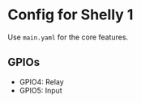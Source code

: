 # Config for Shelly 1
Use `main.yaml` for the core features.

## GPIOs
* GPIO4: Relay
* GPIO5: Input
